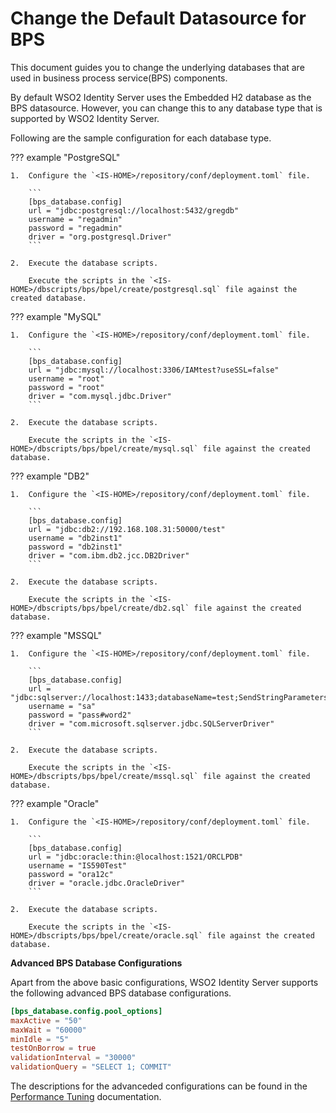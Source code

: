 # Change the Default Datasource for BPS

This document guides you to change the underlying databases that are
used in business process service(BPS) components.

By default WSO2 Identity Server uses the Embedded H2 database as the BPS
datasource. However, you can change this to any database type that is
supported by WSO2 Identity Server.

Following are the sample configuration for each database type.

??? example "PostgreSQL"
    
    1.  Configure the `<IS-HOME>/repository/conf/deployment.toml` file.
        
        ```
        [bps_database.config]
        url = "jdbc:postgresql://localhost:5432/gregdb"
        username = "regadmin"
        password = "regadmin"
        driver = "org.postgresql.Driver"
        ```
        
    2.  Execute the database scripts. 
    
        Execute the scripts in the `<IS-HOME>/dbscripts/bps/bpel/create/postgresql.sql` file against the created database.    

??? example "MySQL"

    1.  Configure the `<IS-HOME>/repository/conf/deployment.toml` file.
        
        ```
        [bps_database.config]
        url = "jdbc:mysql://localhost:3306/IAMtest?useSSL=false"
        username = "root"
        password = "root"
        driver = "com.mysql.jdbc.Driver"
        ```
    
    2.  Execute the database scripts. 

        Execute the scripts in the `<IS-HOME>/dbscripts/bps/bpel/create/mysql.sql` file against the created database.    
         

??? example "DB2"

    1.  Configure the `<IS-HOME>/repository/conf/deployment.toml` file.

        ```
        [bps_database.config]
        url = "jdbc:db2://192.168.108.31:50000/test"
        username = "db2inst1"
        password = "db2inst1"
        driver = "com.ibm.db2.jcc.DB2Driver"
        ```   

    2.  Execute the database scripts. 
    
        Execute the scripts in the `<IS-HOME>/dbscripts/bps/bpel/create/db2.sql` file against the created database.    
         

??? example "MSSQL"

    1.  Configure the `<IS-HOME>/repository/conf/deployment.toml` file.

        ```
        [bps_database.config]
        url = "jdbc:sqlserver://localhost:1433;databaseName=test;SendStringParametersAsUnicode=false"
        username = "sa"
        password = "pass#word2"
        driver = "com.microsoft.sqlserver.jdbc.SQLServerDriver"
        ```

    2.  Execute the database scripts. 
    
        Execute the scripts in the `<IS-HOME>/dbscripts/bps/bpel/create/mssql.sql` file against the created database.    
         

??? example "Oracle"

    1.  Configure the `<IS-HOME>/repository/conf/deployment.toml` file.
        
        ```
        [bps_database.config]
        url = "jdbc:oracle:thin:@localhost:1521/ORCLPDB"
        username = "IS590Test"
        password = "ora12c"
        driver = "oracle.jdbc.OracleDriver"
        ```

    2.  Execute the database scripts. 
    
        Execute the scripts in the `<IS-HOME>/dbscripts/bps/bpel/create/oracle.sql` file against the created database.    


**Advanced BPS Database Configurations**

Apart from the above basic configurations, WSO2 Identity Server supports the following advanced BPS database configurations.

   ``` toml
   [bps_database.config.pool_options]
   maxActive = "50"
   maxWait = "60000"
   minIdle = "5"
   testOnBorrow = true
   validationInterval = "30000"
   validationQuery = "SELECT 1; COMMIT"
   ```

The descriptions for the advanceded configurations can be found in the [Performance Tuning]({{base_path}}/deploy/performance/performance-tuning-recommendations/#jdbc-pool-configuration) documentation.
